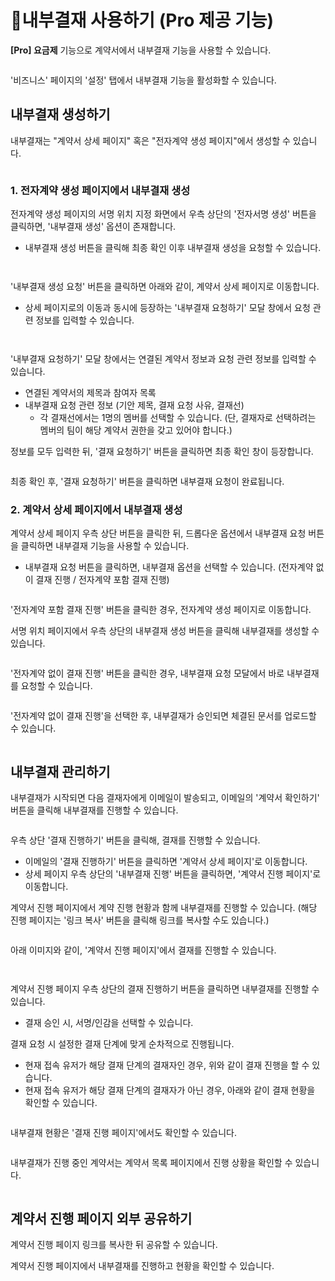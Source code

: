 # 내부결재 사용하기 (Pro 제공 기능)

**\[Pro] 요금제** 기능으로 계약서에서 내부결재 기능을 사용할 수 있습니다.&#x20;

<figure><img src="../.gitbook/assets/image (3).png" alt=""><figcaption></figcaption></figure>

'비즈니스' 페이지의 '설정' 탭에서 내부결재 기능을 활성화할 수 있습니다.&#x20;

## 내부결재 생성하기&#x20;

내부결재는 "계약서 상세 페이지" 혹은 "전자계약 생성 페이지"에서 생성할 수 있습니다.&#x20;

<figure><img src="../.gitbook/assets/image (180).png" alt=""><figcaption></figcaption></figure>

### 1. 전자계약 생성 페이지에서 내부결재 생성

전자계약 생성 페이지의 서명 위치 지정 화면에서 우측 상단의 '전자서명 생성' 버튼을 클릭하면, '내부결재 생성' 옵션이 존재합니다.&#x20;

* 내부결재 생성 버튼을 클릭해 최종 확인 이후 내부결재 생성을 요청할 수 있습니다.&#x20;

<figure><img src="../.gitbook/assets/image (182).png" alt=""><figcaption></figcaption></figure>

<figure><img src="../.gitbook/assets/image (183).png" alt=""><figcaption></figcaption></figure>

'내부결재 생성 요청' 버튼을 클릭하면 아래와 같이, 계약서 상세 페이지로 이동합니다.&#x20;

* 상세 페이지로의 이동과 동시에 등장하는 '내부결재 요청하기' 모달 창에서 요청 관련 정보를 입력할 수 있습니다.

<figure><img src="../.gitbook/assets/image (27).png" alt=""><figcaption></figcaption></figure>

<figure><img src="../.gitbook/assets/image (184).png" alt=""><figcaption></figcaption></figure>

'내부결재 요청하기' 모달 창에서는 연결된 계약서 정보과 요청 관련 정보를 입력할 수 있습니다.&#x20;

* 연결된 계약서의 제목과 참여자 목록&#x20;
* 내부결재 요청 관련 정보 (기안 제목, 결재 요청 사유, 결재선)&#x20;
  * 각 결재선에서는 1명의 멤버를 선택할 수 있습니다. (단, 결재자로 선택하려는 멤버의 팀이 해당 계약서 권한을 갖고 있어야 합니다.)

정보를 모두 입력한 뒤, '결재 요청하기' 버튼을 클릭하면 최종 확인 창이 등장합니다.&#x20;

<figure><img src="../.gitbook/assets/image (185).png" alt=""><figcaption></figcaption></figure>

최종 확인 후, '결재 요청하기' 버튼을 클릭하면 내부결재 요청이 완료됩니다.



### 2. 계약서 상세 페이지에서 내부결재 생성&#x20;

계약서 상세 페이지 우측 상단 버튼을 클릭한 뒤, 드롭다운 옵션에서 내부결재 요청 버튼을 클릭하면 내부결재 기능을 사용할 수 있습니다.&#x20;

* 내부결재 요청 버튼을 클릭하면, 내부결재 옵션을 선택할 수 있습니다. (전자계약 없이 결재 진행 / 전자계약 포함 결재 진행)&#x20;

<figure><img src="../.gitbook/assets/image (30).png" alt=""><figcaption></figcaption></figure>

'전자계약 포함 결재 진행' 버튼을 클릭한 경우, 전자계약 생성 페이지로 이동합니다.&#x20;

서명 위치 페이지에서 우측 상단의 내부결재 생성 버튼을 클릭해 내부결재를 생성할 수 있습니다.

<figure><img src="../.gitbook/assets/image (31).png" alt=""><figcaption></figcaption></figure>

'전자계약 없이 결재 진행' 버튼을 클릭한 경우, 내부결재 요청 모달에서 바로 내부결재를 요청할 수 있습니다.&#x20;

<figure><img src="../.gitbook/assets/image (32).png" alt=""><figcaption></figcaption></figure>

'전자계약 없이 결재 진행'을 선택한 후, 내부결재가 승인되면 체결된 문서를 업로드할 수 있습니다.

<figure><img src="../.gitbook/assets/image (192).png" alt=""><figcaption></figcaption></figure>

## 내부결재 관리하기&#x20;

내부결재가 시작되면 다음 결재자에게 이메일이 발송되고, 이메일의 '계약서 확인하기' 버튼을 클릭해 내부결재를 진행할 수 있습니다.&#x20;

<figure><img src="../.gitbook/assets/image (186).png" alt=""><figcaption></figcaption></figure>

우측 상단 '결재 진행하기' 버튼을 클릭해, 결재를 진행할 수 있습니다.&#x20;

* 이메일의 '결재 진행하기' 버튼을 클릭하면 '계약서 상세 페이지'로 이동합니다.&#x20;
* 상세 페이지 우측 상단의 '내부결재 진행' 버튼을 클릭하면, '계약서 진행 페이지'로 이동합니다.&#x20;

계약서 진행 페이지에서 계약 진행 현황과 함께 내부결재를 진행할 수 있습니다. (해당 진행 페이지는 '링크 복사' 버튼을 클릭해 링크를 복사할 수도 있습니다.)

<figure><img src="../.gitbook/assets/image (187).png" alt=""><figcaption></figcaption></figure>

아래 이미지와 같이, '계약서 진행 페이지'에서 결재를 진행할 수 있습니다.&#x20;

<figure><img src="../.gitbook/assets/image (188).png" alt=""><figcaption></figcaption></figure>

<figure><img src="../.gitbook/assets/image (189).png" alt=""><figcaption></figcaption></figure>

계약서 진행 페이지 우측 상단의 결재 진행하기 버튼을 클릭하면 내부결재를 진행할 수 있습니다.&#x20;

* 결재 승인 시, 서명/인감을 선택할 수 있습니다.&#x20;



결재 요청 시 설정한 결재 단계에 맞게 순차적으로 진행됩니다.&#x20;

* 현재 접속 유저가 해당 결재 단계의 결재자인 경우, 위와 같이 결재 진행을 할 수 있습니다.&#x20;
* 현재 접속 유저가 해당 결재 단계의 결재자가 아닌 경우, 아래와 같이 결재 현황을 확인할 수 있습니다.&#x20;

<figure><img src="../.gitbook/assets/image (190).png" alt=""><figcaption></figcaption></figure>

내부결재 현황은 '결재 진행 페이지'에서도 확인할 수 있습니다.&#x20;

<figure><img src="../.gitbook/assets/image (191).png" alt=""><figcaption></figcaption></figure>



내부결재가 진행 중인 계약서는 계약서 목록 페이지에서 진행 상황을 확인할 수 있습니다.&#x20;

<figure><img src="../.gitbook/assets/image (166).png" alt=""><figcaption></figcaption></figure>

## 계약서 진행 페이지 외부 공유하기&#x20;

계약서 진행 페이지 링크를 복사한 뒤 공유할 수 있습니다.&#x20;

계약서 진행 페이지에서 내부결재를 진행하고 현황을 확인할 수 있습니다.

<figure><img src="../.gitbook/assets/image (167).png" alt=""><figcaption></figcaption></figure>



